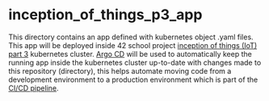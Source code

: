 # inception_of_things_p3_app

This directory contains an app defined with kubernetes object .yaml files. This app will be deployed inside 42 school project [inception of things (IoT) part 3](https://github.com/Aglorios17/Inception_Of_Things_19/tree/main/p3) kubernetes cluster. [Argo CD](https://github.com/artainmo/WebDevelopment/blob/main/other/kubernetes/README.md#argo-cd) will be used to automatically keep the running app inside the kubernetes cluster up-to-date with changes made to this repository (directory), this helps automate moving code from a development environment to a production environment which is part of the [CI/CD pipeline](https://github.com/artainmo/WebDevelopment/tree/main/other/DevOps#CICD-pipelines).
